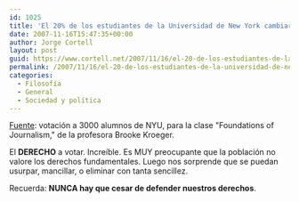 ```yaml
---
id: 1025
title: 'El 20% de los estudiantes de la Universidad de New York cambiarí­a su derecho a votar por un iPod Touch'
date: 2007-11-16T15:47:35+00:00
author: Jorge Cortell
layout: post
guid: https://www.cortell.net/2007/11/16/el-20-de-los-estudiantes-de-la-universidad-de-new-york-cambiaria-su-derecho-a-votar-por-un-ipod-touch/
permalink: /2007/11/16/el-20-de-los-estudiantes-de-la-universidad-de-new-york-cambiaria-su-derecho-a-votar-por-un-ipod-touch/
categories:
  - Filosofí­a
  - General
  - Sociedad y polí­tica
---
```

<a target="_blank" title="noticia" href="https://www.politico.com/news/stories/1107/6892.html">Fuente</a>: votación a 3000 alumnos de NYU, para la clase "Foundations of Journalism," de la profesora Brooke Kroeger.

El **DERECHO** a votar. Increí­ble. Es MUY preocupante que la población no valore los derechos fundamentales. Luego nos sorprende que se puedan usurpar, mancillar, o eliminar con tanta sencillez.

Recuerda: **NUNCA hay que cesar de defender nuestros derechos**.
